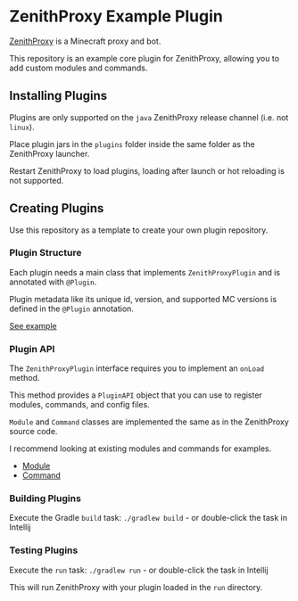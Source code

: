 # ZenithProxy Example Plugin

[ZenithProxy](https://github.com/rfresh2/ZenithProxy) is a Minecraft proxy and bot.

This repository is an example core plugin for ZenithProxy, allowing you to add custom modules and commands.

## Installing Plugins

Plugins are only supported on the `java` ZenithProxy release channel (i.e. not `linux`).

Place plugin jars in the `plugins` folder inside the same folder as the ZenithProxy launcher.

Restart ZenithProxy to load plugins, loading after launch or hot reloading is not supported.

## Creating Plugins

Use this repository as a template to create your own plugin repository.

### Plugin Structure

Each plugin needs a main class that implements `ZenithProxyPlugin` and is annotated with `@Plugin`.

Plugin metadata like its unique id, version, and supported MC versions is defined in the `@Plugin` annotation.

[See example](https://github.com/rfresh2/ZenithProxyExamplePlugin/blob/1.21.0/src/main/java/org/example/ExamplePlugin.java)

### Plugin API

The `ZenithProxyPlugin` interface requires you to implement an `onLoad` method.

This method provides a `PluginAPI` object that you can use to register modules, commands, and config files.

`Module` and `Command` classes are implemented the same as in the ZenithProxy source code.

I recommend looking at existing modules and commands for examples.

* [Module](https://github.com/rfresh2/ZenithProxy/tree/1.21.0/src/main/java/com/zenith/module)
* [Command](https://github.com/rfresh2/ZenithProxy/tree/1.21.0/src/main/java/com/zenith/command)

### Building Plugins

Execute the Gradle `build` task: `./gradlew build` - or double-click the task in Intellij

### Testing Plugins

Execute the `run` task: `./gradlew run` - or double-click the task in Intellij

This will run ZenithProxy with your plugin loaded in the `run` directory.

